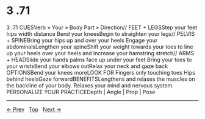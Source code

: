 # 3 .71

3 .71
CUESVerb » Your » Body Part » Direction// FEET + LEGSStep your feet hips width distance Bend your kneesBegin to straighten your legs// PELVIS + SPINEBring your hips up and over your heels Engage your abdominalsLengthen your spineShift your weight towards your toes to line up your heels over your heels and increase your hamstring stretch// ARMS + HEADSlide your hands palms face up under your feet Bring your toes to your wristsBend your elbows outRelax your neck and gaze back
OPTIONSBend your knees moreLOOK FOR Fingers only touching toes Hips behind heelsGaze forwardBENEFITSLengthens and relaxes the muscles on the backline of your body. Relaxes your mind and nervous system.
PERSONALIZE YOUR PRACTICEDepth | Angle | Prop | Pose


---
[← Prev](/pages/page-121.md) &nbsp; [Top](/index.md) &nbsp; [Next →](/pages/page-123.md)
